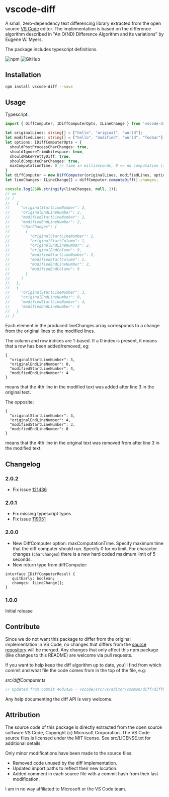 # vscode-diff
A small, zero-dependency text differencing library extracted from the open source [VS Code](https://github.com/Microsoft/vscode) editor.
The implementation is based on the difference algorithm described in "An O(ND) Difference Algorithm and its variations" by Eugene W. Myers.

The package includes typescript definitions.

![npm](https://img.shields.io/npm/v/vscode-diff?style=plastic)
![GitHub](https://img.shields.io/github/license/micnil/vscode-diff)
## Installation
```bash
npm install vscode-diff --save
```
## Usage
Typescript:
```typescript
import { DiffComputer, IDiffComputerOpts, ILineChange } from 'vscode-diff';

let originalLines: string[] = ["hello", "original", "world"];
let modifiedLines: string[] = ["hello", "modified", "world", "foobar"];
let options: IDiffComputerOpts = {
  shouldPostProcessCharChanges: true,
  shouldIgnoreTrimWhitespace: true,
  shouldMakePrettyDiff: true,
  shouldComputeCharChanges: true,
  maxComputationTime: 0 // time in milliseconds, 0 => no computation limit.
}
let diffComputer = new DiffComputer(originalLines, modifiedLines, options);
let lineChanges: ILineChange[] = diffComputer.computeDiff().changes;

console.log(JSON.stringify(lineChanges, null, 2));
// =>
// [
//   {
//     "originalStartLineNumber": 2,
//     "originalEndLineNumber": 2,
//     "modifiedStartLineNumber": 2,
//     "modifiedEndLineNumber": 2,
//     "charChanges": [
//       {
//         "originalStartLineNumber": 2,
//         "originalStartColumn": 1,
//         "originalEndLineNumber": 2,
//         "originalEndColumn": 9,
//         "modifiedStartLineNumber": 2,
//         "modifiedStartColumn": 1,
//         "modifiedEndLineNumber": 2,
//         "modifiedEndColumn": 9
//       }
//     ]
//   },
//   {
//     "originalStartLineNumber": 3,
//     "originalEndLineNumber": 0,
//     "modifiedStartLineNumber": 4,
//     "modifiedEndLineNumber": 4
//   }
// ]
```
Each element in the produced lineChanges array corresponds to a change from the original lines to the modified lines.

The column and row indices are 1-based. If a 0 index is present, it means that a row has been added/removed, eg:
```
{
  "originalStartLineNumber": 3,
  "originalEndLineNumber": 0,
  "modifiedStartLineNumber": 4,
  "modifiedEndLineNumber": 4
}
```
means that the 4th line in the modified text was added after line 3 in the original text. 

The opposite:
```
{
  "originalStartLineNumber": 4,
  "originalEndLineNumber": 4,
  "modifiedStartLineNumber": 3,
  "modifiedEndLineNumber": 0
}
```
means that the 4th line in the original text was removed from after line 3 in the modified text.

## Changelog

### 2.0.2
* Fix issue [121436](https://github.com/microsoft/vscode/issues/121436)

### 2.0.1
* Fix missing typescript types
* Fix issue [119051](https://github.com/microsoft/vscode/issues/119051)

### 2.0.0
 * New DiffComputer option: maxComputationTime. Specify maximum time that the diff computer should run. Specify 0 for no limit. For character changes (`charChanges`) there is a new hard coded maximum limit of 5 seconds.
 * New return type from diffComputer:  
 ```
 interface IDiffComputerResult {
	quitEarly: boolean;
	changes: ILineChange[];
}
 ```

### 1.0.0
Initial release

## Contribute
Since we do not want this package to differ from the original implementation in VS Code, no changes that differs from the [source repository](https://github.com/Microsoft/vscode) will be merged. Any changes that only affect this npm package (like changes to this README) are welcome via pull requests. 

If you want to help keep the diff algorithm up to date, you'll find from which commit and what file the code comes from in the top of the file, e.g:

_src/diffComputer.ts_
```javascript
// Updated from commit 46d1426 - vscode/src/vs/editor/common/diff/diffComputer.ts
```

Any help documenting the diff API is very welcome.

## Attribution
The source code of this package is directly extracted from the open source software VS Code, Copyright (c) Microsoft Corporation.
The VS Code source files is licensed under the MIT license. See src/LICENSE.txt for additional details.

Only minor modifications have been made to the source files:
* Removed code unused by the diff implementation.
* Updated import paths to reflect their new location.
* Added comment in each source file with a commit hash from their last modification.

I am in no way affiliated to Microsoft or the VS Code team.

